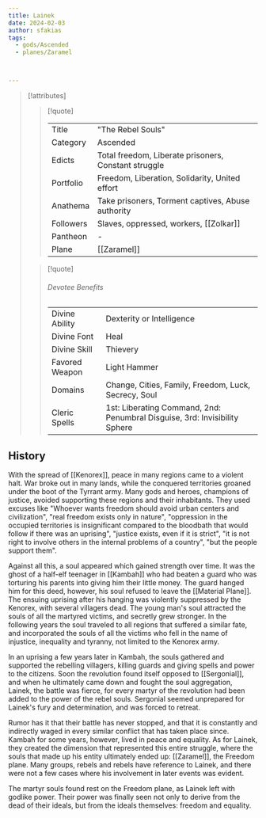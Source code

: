 ```yaml
---
title: Lainek
date: 2024-02-03
author: sfakias
tags:
  - gods/Ascended
  - planes/Zaramel



---
```

> [!attributes]
> 
> > [!quote]
> >
> > | | |
> > | --- | --- |
> > | Title | "The Rebel Souls" |
> > | Category | Ascended |
> > | Edicts | Total freedom, Liberate prisoners, Constant struggle |
> > | Portfolio | Freedom, Liberation, Solidarity, United effort |
> > | Anathema | Take prisoners, Torment captives, Abuse authority |
> > | Followers | Slaves, oppressed, workers, [[Zolkar]] |
> > | Pantheon | - |
> > | Plane | [[Zaramel]] |
>
> > [!quote]
> > 
> > ###### Devotee Benefits
> > | | |
> > | --- | --- |
> > | Divine Ability | Dexterity or Intelligence |
> > | Divine Font | Heal |
> > | Divine Skill | Thievery |
> > | Favored Weapon | Light Hammer |
> > | Domains | Change, Cities, Family, Freedom, Luck, Secrecy, Soul |
> > | Cleric Spells | 1st: Liberating Command, 2nd: Penumbral Disguise, 3rd: Invisibility Sphere |

## History

With the spread of [[Kenorex]], peace in many regions came to a violent halt. War broke out in many lands, while the conquered territories groaned under the boot of the Tyrrant army. Many gods and heroes, champions of justice, avoided supporting these regions and their inhabitants. They used excuses like "Whoever wants freedom should avoid urban centers and civilization", "real freedom exists only in nature", "oppression in the occupied territories is insignificant compared to the bloodbath that would follow if there was an uprising", "justice exists, even if it is strict", "it is not right to involve others in the internal problems of a country", "but the people support them".

Against all this, a soul appeared which gained strength over time. It was the ghost of a half-elf teenager in [[Kambah]] who had beaten a guard who was torturing his parents into giving him their little money. The guard hanged him for this deed, however, his soul refused to leave the [[Material Plane]]. The ensuing uprising after his hanging was violently suppressed by the Kenorex, with several villagers dead. The young man's soul attracted the souls of all the martyred victims, and secretly grew stronger. In the following years the soul traveled to all regions that suffered a similar fate, and incorporated the souls of all the victims who fell in the name of injustice, inequality and tyranny, not limited to the Kenorex army.

In an uprising a few years later in Kambah, the souls gathered and supported the rebelling villagers, killing guards and giving spells and power to the citizens. Soon the revolution found itself opposed to [[Sergonial]], and when he ultimately came down and fought the soul aggregation, Lainek, the battle was fierce, for every martyr of the revolution had been added to the power of the rebel souls. Sergonial seemed unprepared for Lainek's fury and determination, and was forced to retreat.

Rumor has it that their battle has never stopped, and that it is constantly and indirectly waged in every similar conflict that has taken place since. Kambah for some years, however, lived in peace and equality. As for Lainek, they created the dimension that represented this entire struggle, where the souls that made up his entity ultimately ended up: [[Zaramel]], the Freedom plane. Many groups, rebels and rebels have reference to Lainek, and there were not a few cases where his involvement in later events was evident.

The martyr souls found rest on the Freedom plane, as Lainek left with godlike power. Their power was finally seen not only to derive from the dead of their ideals, but from the ideals themselves: freedom and equality.
